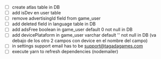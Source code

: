  - [ ] create atlas table in DB
 - [ ] add isDev en user table
 - [ ] remove advertisingId field from game_user
 - [ ] add deleted field in language table in DB
 - [ ] add adsFree boolean in game_user default 0 not null in DB
 - [ ] add devicePlataform in game_user varchar default '' not null in DB (va debajo de los otro 2 campos con device en el nombre del campo)
 - [ ] in settings support email has to be support@tagadagames.com
 - [ ] execute yarn to refresh dependencies (nodemailer)